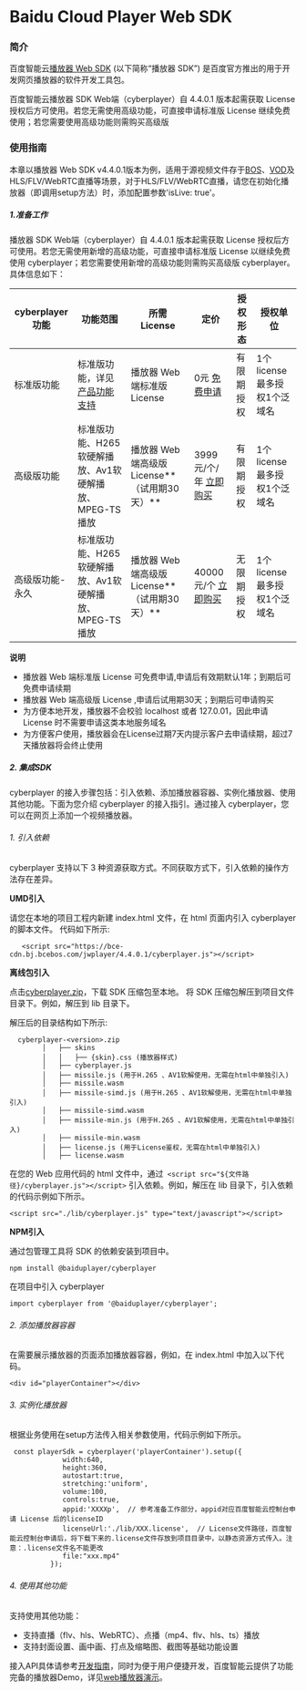 # Baidu Cloud Player Web SDK
### 简介
  百度智能云[播放器 Web SDK](https://cloud.baidu.com/doc/Developer/index.html) (以下简称“播放器 SDK”) 是百度官方推出的用于开发网页播放器的软件开发工具包。

  百度智能云播放器 SDK Web端（cyberplayer）自 4.4.0.1 版本起需获取 License 授权后方可使用。若您无需使用高级功能，可直接申请标准版 License 继续免费使用；若您需要使用高级功能则需购买高级版
### 使用指南

本章以播放器 Web SDK v4.4.0.1版本为例，适用于源视频文件存于[BOS](https://cloudtest.baidu.com/product/bos.html)、[VOD](https://cloudtest.baidu.com/product/vod.html)及HLS/FLV/WebRTC直播等场景，对于HLS/FLV/WebRTC直播，请您在初始化播放器（即调用setup方法）时，添加配置参数'isLive: true'。

##### 1.准备工作
播放器 SDK Web端（cyberplayer）自 4.4.0.1 版本起需获取 License 授权后方可使用。若您无需使用新增的高级功能，可直接申请标准版 License 以继续免费使用 cyberplayer；若您需要使用新增的高级功能则需购买高级版 cyberplayer。具体信息如下：


| cyberplayer功能 | 功能范围 | 所需 License  | 定价 |授权形态| 授权单位 |
| --- | --- | --- | --- | --- | --- |
| 标准版功能 |标准版功能，详见 [产品功能支持](https://cloud.baidu.com/doc/VideoCreatingSDK/s/9ldy6yw5s#功能支持) | 播放器 Web 端标准版 License | 0元 [免费申请](https://console.bce.baidu.com/bvc/#/bvc/player-license/list) | 有限期授权 |1个license最多授权1个泛域名|
| 高级版功能 | 标准版功能、H265软硬解播放、Av1软硬解播放、MPEG-TS播放| 播放器 Web 端高级版 License**（试用期30天）** |3999元/个/年   [立即购买](https://console.bce.baidu.com/bvc/#/bvc/player-license/list) |有限期授权 |1个license最多授权1个泛域名|
| 高级版功能-永久 |标准版功能、H265软硬解播放、Av1软硬解播放、MPEG-TS播放  | 播放器 Web 端高级版 License**（试用期30天）** | 40000元/个  [立即购买](https://console.bce.baidu.com/bvc/#/bvc/player-license/list)| 无限期授权 |1个license最多授权1个泛域名|


**说明**

*  播放器 Web 端标准版 License 可免费申请,申请后有效期默认1年；到期后可免费申请续期
*  播放器 Web 端高级版 License ,申请后试用期30天；到期后可申请购买
*  为方便本地开发，播放器不会校验 localhost 或者 127.0.01，因此申请 License 时不需要申请这类本地服务域名
*  为方便客户使用，播放器会在License过期7天内提示客户去申请续期，超过7天播放器将会终止使用

##### 2.  集成SDK
  
  cyberplayer 的接入步骤包括：引入依赖、添加播放器容器、实例化播放器、使用其他功能。下面为您介绍 cyberplayer 的接入指引。通过接入 cyberplayer，您可以在网页上添加一个视频播放器。
 

###### 1.  引入依赖

    
 cyberplayer 支持以下 3 种资源获取方式。不同获取方式下，引入依赖的操作方法存在差异。
    
 **UMD引入**
 
  请您在本地的项目工程内新建 index.html 文件，在 html 页面内引入 cyberplayer 的脚本文件。
  代码如下所示:
       
       <script src="https://bce-cdn.bj.bcebos.com/jwplayer/4.4.0.1/cyberplayer.js"></script>
    
   **离线包引入**
 
 点击[cyberplayer.zip](https://bce.bdstatic.com/p3m/common-service/uploads/cyberplayer_v4.4.0.1_581a502.zip)，下载 SDK 压缩包至本地。
将 SDK 压缩包解压到项目文件目录下。例如，解压到 lib 目录下。

解压后的目录结构如下所示:

      cyberplayer-<version>.zip
            │   ├── skins
            │   │   ├── {skin}.css (播放器样式)
            │   ├── cyberplayer.js
            │   ├── missile.js (用于H.265 、AV1软解使用，无需在html中单独引入)
            │   ├── missile.wasm 
            │   ├── missile-simd.js (用于H.265 、AV1软解使用，无需在html中单独引入)
            │   ├── missile-simd.wasm
            │   ├── missile-min.js (用于H.265 、AV1软解使用，无需在html中单独引入)
            │   ├── missile-min.wasm
            │   ├── license.js (用于License鉴权，无需在html中单独引入)
            │   ├── license.wasm

在您的 Web 应用代码的 html 文件中，通过` <script src="${文件路径}/cyberplayer.js"></script>` 引入依赖。例如，解压在 lib 目录下，引入依赖的代码示例如下所示。

    <script src="./lib/cyberplayer.js" type="text/javascript"></script>
    
  **NPM引入**
  
通过包管理工具将 SDK 的依赖安装到项目中。

`npm install @baiduplayer/cyberplayer`

在项目中引入 cyberplayer

`import cyberplayer from '@baiduplayer/cyberplayer';`

###### 2. 添加播放器容器

在需要展示播放器的页面添加播放器容器，例如，在 index.html 中加入以下代码。

    <div id="playerContainer"></div>

###### 3. 实例化播放器

根据业务使用在setup方法传入相关参数使用，代码示例如下所示。

     const playerSdk = cyberplayer('playerContainer').setup({
                 width:640,
                 height:360,
                 autostart:true,
                 stretching:'uniform',
                 volume:100,
                 controls:true,
                 appid:'XXXXp',  // 参考准备工作部分，appid对应百度智能云控制台申请 License 后的licenseID
                 licenseUrl:'./lib/XXX.license',  // License文件路径，百度智能云控制台申请后，将下载下来的.license文件存放到项目目录中，以静态资源方式传入。注意：.license文件名不能更改
                 file:"xxx.mp4"
              });

###### 4. 使用其他功能

 支持使用其他功能：
  

*   支持直播（flv、hls、WebRTC）、点播（mp4、flv、hls、ts）播放  
*   支持封面设置、画中画、打点及缩略图、截图等基础功能设置

接入API具体请参考[开发指南](https://cloud.baidu.com/doc/VideoCreatingSDK/s/7ldy776yf)，同时为便于用户便捷开发，百度智能云提供了功能完备的播放器Demo，详见[web播放器演示](http://cyberplayer.bcelive.com/website/index.html)。


  
  
